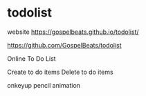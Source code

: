 # todolist

website
https://gospelbeats.github.io/todolist/

https://github.com/GospelBeats/todolist

Online To Do List

Create to do items
Delete to do items

onkeyup pencil animation